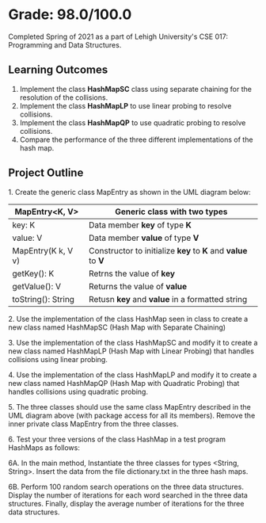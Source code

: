# Grade: 98.0/100.0
Completed Spring of 2021 as a part of Lehigh University's CSE 017: Programming and Data Structures. 

## Learning Outcomes
1. Implement the class **HashMapSC** class using separate chaining for the resolution of
the collisions.
2. Implement the class **HashMapLP** to use linear probing to resolve collisions.
3. Implement the class **HashMapQP** to use quadratic probing to resolve collisions.
4. Compare the performance of the three different implementations of the hash map.


## Project Outline
1\. Create the generic class MapEntry as shown in the UML diagram below:

MapEntry<K, V> | Generic class with two types
------------ | -------------
key: K | Data member **key** of type **K**
value: V | Data member **value** of type **V**
MapEntry(K k, V v) | Constructor to initialize **key** to **K** and **value** to **V**
getKey(): K | Retrns the value of **key**
getValue(): V | Returns the value of **value**
toString(): String | Retusn **key** and **value** in a formatted string


2\. Use the implementation of the class HashMap seen in class to create a new class named HashMapSC (Hash Map with Separate Chaining)

3\. Use the implementation of the class HashMapSC and modify it to create a new class named HashMapLP (Hash Map with Linear Probing) that handles collisions using linear probing.

4\. Use the implementation of the class HashMapLP and modify it to create a new class named HashMapQP (Hash Map with Quadratic Probing) that handles collisions using quadratic probing.

5\. The three classes should use the same class MapEntry described in the UML diagram above (with package access for all its members). Remove the inner private class MapEntry from the three classes.

6\. Test your three versions of the class HashMap in a test program HashMaps as follows:

6A. In the main method, Instantiate the three classes for types <String, String>. Insert the data from the file dictionary.txt in the three hash maps.

6B. Perform 100 random search operations on the three data structures. Display the number of iterations for each word searched in the three data structures. Finally, display the average number of iterations for the three data structures.

